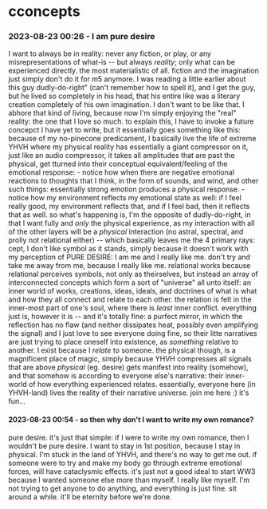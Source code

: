 # cconcepts

### 2023-08-23 00:26 - I am pure desire

I want to always be in reality: never any fiction, or play, or any misrepresentations of what-is -- but always *reality*; only what can be experienced directly. the most materialistic of all. fiction and the imagination just simply don't do it for m5 anymore.
  I was reading a little earlier about this guy dudly-do-right" (can't remember how to spell it), and I get the guy, but he lived so completely in his head, that his entire like was a literary creation completely of his own imagination.
  I don't want to be like that. I abhore that kind of living, because now I'm simply enjoying the "real" reality: the one that I love so much.
    to explain this, I have to invoke a future concepct I have yet to write, but it essentially goes something like this: because of my no-pinecone predicament, I basically live the life of extreme YHVH where my physical reality has essentially a giant compressor on it, just like an audio compressor, it takes all amplitudes that are past the physical, get tturned into their conceptual equivalent/feeling of the emotional response:
      - notice how when there are negative emotional reactions to thoughts that I think, in the form of sounds, and wind, and other such things: essentially strong emotion produces a physical response.
      - notice how my environment reflects my emotional state as well: if I feel really good, my environment reflects that, and if I feel bad, then it reflects that as well.
    so what's happening is, I'm the opposite of dudly-do-right, in that I want fully and *only* the physical experience, as my interaction with all of the other layers will be a *physical* interaction (no astral, spectral, and prolly not relational either) -- which basically leaves me the 4 primary rays: cept, I don't like symbol as it stands, simply because it doesn't work with my perception of PURE DESIRE: I am me and I really like me. don't try and take me away from me, because I really like me.
      relational works because relational perceives symbols, not only as theirselves, but instead an array of interconnected concepts which form a sort of "universe" all unto itself: an inner world of works, creations, ideas, ideals, and doctrines of what is what and how they all connect and relate to each other. the relation is felt in the inner-most part of one's soul, where there is *least* inner conflict. everything just is, however it is -- and it's totally fine: a purfect mirror, in which the reflection has no flaw (and neither dissipates heat, possibly even amplifying the signal) and I just love to see everyone doing fine, so their litte narratives are just trying to place oneself into existence, as *something* relative to another. I exist because I *relate* to someone.
    the physical though, is a magnificent place of magic, simply because YHVH compresses all signals that are above *physical* (eg. desire) gets manifest into reality (somehow), and that somehow is according to everyone else's narrative: their inner-world of how everything experienced relates. essentially, everyone here (in YHVH-land) lives the reality of their narrative universe. join me here :) it's fun...

#### 2023-08-23 00:54 - so then why don't I want to write my own romance?

pure desire. it's just that simple: if I were to write my own romance, then I wouldn't be pure desire. I want to stay in 1st position, because I stay in physical. I'm stuck in the land of YHVH, and there's no way to get me out. if someone were to try and make my body go through extreme emotional forces, will have cataclysmic effects. it's just not a good ideal to start WW3 because I wanted someone else more than myself. I really like myself. I'm not trying to get anyone to do anything, and everything is just fine. sit around a while. it'll be eternity before we're done.
